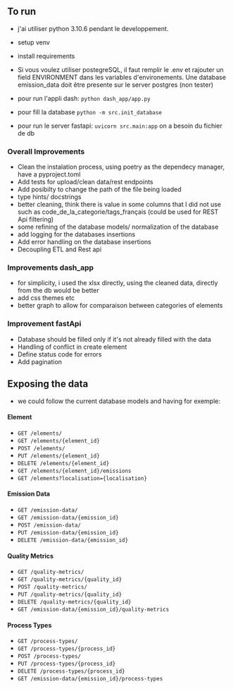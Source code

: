 ## To run
* j'ai utiliser python 3.10.6 pendant le developpement.  
* setup venv
* install requirements
* Si vous voulez utiliser postegreSQL, il faut remplir le .env et rajouter un field ENVIRONMENT dans les variables d'environements. Une database emission_data doit être presente sur le server postgres (non tester)

* pour run l'appli dash: `python dash_app/app.py`
* pour fill la database `python -m src.init_database`
* pour run le server fastapi: `uvicorn src.main:app` on a besoin du fichier de db 

### Overall Improvements
* Clean the instalation process, using poetry as the dependecy manager, have a pyproject.toml
* Add tests for upload/clean data/rest endpoints
* Add posibilty to change the path of the file being loaded
* type hints/ docstrings
* better cleaning, think there is value in some columns that I did not use such as code_de_la_categorie/tags_français (could be used for REST Api filtering)
* some refining of the database models/ normalization of the database
* add logging for the databases insertions
* Add error handling on the database insertions
* Decoupling ETL and Rest api
  

### Improvements dash_app
* for simplicity, i used the xlsx directly, using the cleaned data, directly from the db would be better
* add css themes etc
* better graph to allow for comparaison between categories of elements

### Improvement fastApi
* Database should be filled only if it's not already filled with the data
* Handling of conflict in create element
* Define status code for errors
* Add pagination

## Exposing the data
* we could follow the current database models and having for exemple:

#### Element
- `GET /elements/`
- `GET /elements/{element_id}`
- `POST /elements/`
- `PUT /elements/{element_id}`
- `DELETE /elements/{element_id}`
- `GET /elements/{element_id}/emissions`
- `GET /elements?localisation={localisation}`

#### Emission Data
- `GET /emission-data/`
- `GET /emission-data/{emission_id}`
- `POST /emission-data/`
- `PUT /emission-data/{emission_id}`
- `DELETE /emission-data/{emission_id}`

#### Quality Metrics
- `GET /quality-metrics/`
- `GET /quality-metrics/{quality_id}`
- `POST /quality-metrics/`
- `PUT /quality-metrics/{quality_id}`
- `DELETE /quality-metrics/{quality_id}`
- `GET /emission-data/{emission_id}/quality-metrics`

#### Process Types
- `GET /process-types/` 
- `GET /process-types/{process_id}` 
- `POST /process-types/`
- `PUT /process-types/{process_id}`
- `DELETE /process-types/{process_id}`
- `GET /emission-data/{emission_id}/process-types`
